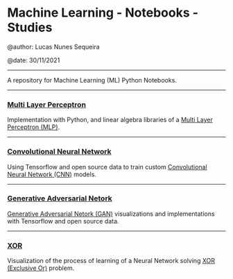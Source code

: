 # Machine Learning - Notebooks - Studies

@author: Lucas Nunes Sequeira

@date: 30/11/2021

---

A repository for Machine Learning (ML) Python Notebooks.

---

### [Multi Layer Perceptron](https://github.com/lucasns97/ml_notebooks/tree/main/XOR)

Implementation with Python, and linear algebra libraries of a [Multi Layer Perceptron (MLP)](https://en.wikipedia.org/wiki/Multilayer_perceptron).

---

### [Convolutional Neural Network](https://github.com/lucasns97/ml_notebooks/tree/main/XOR)

Using Tensorflow and open source data to train custom [Convolutional Neural Network (CNN)](https://en.wikipedia.org/wiki/Convolutional_neural_network) models.

---

### [Generative Adversarial Netork](https://github.com/lucasns97/ml_notebooks/tree/main/XOR)

[Generative Adversarial Netork (GAN)](https://en.wikipedia.org/wiki/Generative_adversarial_network) visualizations and implementations with Tensorflow and open source data.


---

### [XOR](https://github.com/lucasns97/ml_notebooks/tree/main/XOR)

Visualization of the process of learning of a Neural Network solving [XOR (Exclusive Or)](https://pt.wikipedia.org/wiki/Ou_exclusivo) problem.